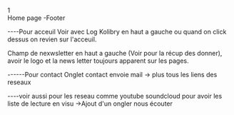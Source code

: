1   
Home page 
-Footer


----Pour acceuil
Voir avec Log Kolibry en haut a gauche ou quand on click dessus on revien sur l'acceuil.
 
Champ de nexwsletter en haut a gauche (Voir pour la récup des donner), avoir le logo et la news letter toujours apparent sur les pages.


------Pour contact
Onglet contact envoie mail -> plus tous les liens des reseaux 

----voir aussi pour les reseau comme youtube soundcloud pour avoir les liste de lecture en visu
    ->Ajout d'un ongler nous écouter

    


